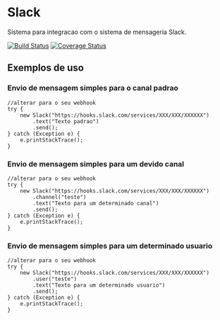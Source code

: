 # Slack
Sistema para integracao com o sistema de mensageria Slack.

[![Build Status](https://api.travis-ci.org/wmixvideo/slack.png)](http://travis-ci.org/#!/wmixvideo/slack)
[![Coverage Status](https://coveralls.io/repos/github/wmixvideo/slack/badge.svg?branch=master)](https://coveralls.io/github/wmixvideo/slack?branch=master)

## Exemplos de uso

### Envio de mensagem simples para o canal padrao
```
//alterar para o seu webhook
try {
    new Slack("https://hooks.slack.com/services/XXX/XXX/XXXXXX")
        .text("Texto padrao")
        .send();
} catch (Exception e) {
    e.printStackTrace();
}
```

### Envio de mensagem simples para um devido canal
```
//alterar para o seu webhook
try {
    new Slack("https://hooks.slack.com/services/XXX/XXX/XXXXXX")
        .channel("teste")
        .text("Texto para um determinado canal")
        .send();
} catch (Exception e) {
    e.printStackTrace();
}
```

### Envio de mensagem simples para um determinado usuario
```
//alterar para o seu webhook
try {
    new Slack("https://hooks.slack.com/services/XXX/XXX/XXXXXX")
        .user("teste")
        .text("Texto para um determinado usuario")
        .send();
} catch (Exception e) {
    e.printStackTrace();
}
```